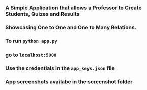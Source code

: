 ### A Simple Application that allows a Professor to Create Students, Quizes and Results
### Showcasing One to One and One to Many Relations.

### To run `python app.py`
### go to `localhost:5000`
### Use the credentials in the `app_keys.json` file

### App screenshots availabe in the screenshot folder

